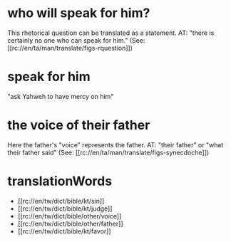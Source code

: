 # who will speak for him?

This rhetorical question can be translated as a statement. AT: "there is certainly no one who can speak for him." (See: [[rc://en/ta/man/translate/figs-rquestion]])

# speak for him

"ask Yahweh to have mercy on him"

# the voice of their father

Here the father's "voice" represents the father. AT: "their father" or "what their father said" (See: [[rc://en/ta/man/translate/figs-synecdoche]])

# translationWords

* [[rc://en/tw/dict/bible/kt/sin]]
* [[rc://en/tw/dict/bible/kt/judge]]
* [[rc://en/tw/dict/bible/other/voice]]
* [[rc://en/tw/dict/bible/other/father]]
* [[rc://en/tw/dict/bible/kt/favor]]